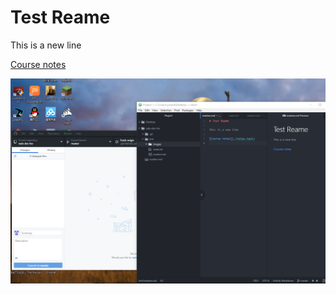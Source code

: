 # Test Reame

This is a new line

[Course notes](./notes.text)

![Image of my Atom editor](./images/screenshot.png)
